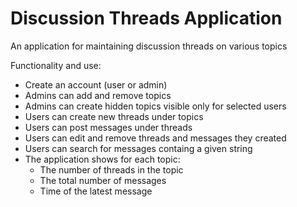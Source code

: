 # Discussion Threads Application

An application for maintaining discussion threads on various topics

Functionality and use:
- Create an account (user or admin)
- Admins can add and remove topics
- Admins can create hidden topics visible only for selected users
- Users can create new threads under topics
- Users can post messages under threads
- Users can edit and remove threads and messages they created
- Users can search for messages containg a given string
- The application shows for each topic:
  - The number of threads in the topic
  - The total number of messages
  - Time of the latest message